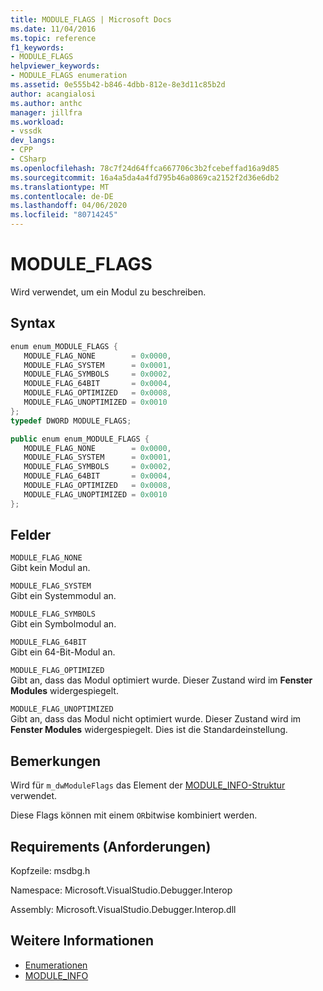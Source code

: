 ```yaml
---
title: MODULE_FLAGS | Microsoft Docs
ms.date: 11/04/2016
ms.topic: reference
f1_keywords:
- MODULE_FLAGS
helpviewer_keywords:
- MODULE_FLAGS enumeration
ms.assetid: 0e555b42-b846-4dbb-812e-8e3d11c85b2d
author: acangialosi
ms.author: anthc
manager: jillfra
ms.workload:
- vssdk
dev_langs:
- CPP
- CSharp
ms.openlocfilehash: 78c7f24d64ffca667706c3b2fcebeffad16a9d85
ms.sourcegitcommit: 16a4a5da4a4fd795b46a0869ca2152f2d36e6db2
ms.translationtype: MT
ms.contentlocale: de-DE
ms.lasthandoff: 04/06/2020
ms.locfileid: "80714245"
---
```

# <a name="module_flags"></a>MODULE_FLAGS
Wird verwendet, um ein Modul zu beschreiben.

## <a name="syntax"></a>Syntax

```cpp
enum enum_MODULE_FLAGS { 
   MODULE_FLAG_NONE        = 0x0000,
   MODULE_FLAG_SYSTEM      = 0x0001,
   MODULE_FLAG_SYMBOLS     = 0x0002,
   MODULE_FLAG_64BIT       = 0x0004,
   MODULE_FLAG_OPTIMIZED   = 0x0008,
   MODULE_FLAG_UNOPTIMIZED = 0x0010
};
typedef DWORD MODULE_FLAGS;
```

```csharp
public enum enum_MODULE_FLAGS { 
   MODULE_FLAG_NONE        = 0x0000,
   MODULE_FLAG_SYSTEM      = 0x0001,
   MODULE_FLAG_SYMBOLS     = 0x0002,
   MODULE_FLAG_64BIT       = 0x0004,
   MODULE_FLAG_OPTIMIZED   = 0x0008,
   MODULE_FLAG_UNOPTIMIZED = 0x0010
};
```

## <a name="fields"></a>Felder
 `MODULE_FLAG_NONE`\
 Gibt kein Modul an.

 `MODULE_FLAG_SYSTEM`\
 Gibt ein Systemmodul an.

 `MODULE_FLAG_SYMBOLS`\
 Gibt ein Symbolmodul an.

 `MODULE_FLAG_64BIT`\
 Gibt ein 64-Bit-Modul an.

 `MODULE_FLAG_OPTIMIZED`\
 Gibt an, dass das Modul optimiert wurde. Dieser Zustand wird im **Fenster Modules** widergespiegelt.

 `MODULE_FLAG_UNOPTIMIZED`\
 Gibt an, dass das Modul nicht optimiert wurde. Dieser Zustand wird im **Fenster Modules** widergespiegelt. Dies ist die Standardeinstellung.

## <a name="remarks"></a>Bemerkungen
 Wird für `m_dwModuleFlags` das Element der [MODULE_INFO-Struktur](../../../extensibility/debugger/reference/module-info.md) verwendet.

 Diese Flags können mit einem `OR`bitwise kombiniert werden.

## <a name="requirements"></a>Requirements (Anforderungen)
 Kopfzeile: msdbg.h

 Namespace: Microsoft.VisualStudio.Debugger.Interop

 Assembly: Microsoft.VisualStudio.Debugger.Interop.dll

## <a name="see-also"></a>Weitere Informationen
- [Enumerationen](../../../extensibility/debugger/reference/enumerations-visual-studio-debugging.md)
- [MODULE_INFO](../../../extensibility/debugger/reference/module-info.md)
